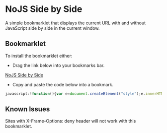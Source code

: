 # NoJS Side by Side

A simple bookmarklet that displays the current URL with and without JavaScript side by side in the current window.

## Bookmarklet

To install the bookmarklet either:
* Drag the link below into your bookmarks bar.

[NoJS Side by Side](javascript:void%20function(){javascript:!function(){var%20a=document.createElement(%22style%22);a.innerHTML=%22\n%20%20.side-by-side{\n%20%20%20%20position:absolute;\n%20%20%20%20top:0;\n%20%20%20%20width:%2050vw;\n%20%20%20%20height:100vh!important;\n%20%20%20%20z-index:999;\n%20%20}\n%20%20.side-by-side-nojs%20{\n%20%20%20%20left:50%;\n%20%20}\n%20%20.side-by-side-js%20{\n%20%20%20%20left:0;\n%20%20}\n%20%20.side-by-side-label%20{\n%20%20%20%20padding:%2010px;\n%20%20%20%20background-color:%20black;\n%20%20%20%20color:%20white;\n%20%20%20%20font-size:%2012px;\n%20%20%20%20position:%20absolute;\n%20%20%20%20z-index:%201000;\n%20%20%20%20margin:%2010px;\n%20%20%20%20opacity:%200.7;\n%20%20%20%20text-transform:%20uppercase;\n%20%20%20%20font-family:%20'Arial';\n%20%20%20%20pointer-events:%20none;\n%20%20}\n%20%20.no_js{\n%20%20%20%20left:50vw;\n%20%20}\n%20%20body{\n%20%20%20%20display:none!important;\n%20%20%20%20overflow:hidden!important;\n%20%20}\n%20%20%22,document.head.appendChild(a);var%20b=document.createElement(%22div%22);b.setAttribute(%22class%22,%22js%20side-by-side-label%22),b.innerText=%22JavaScript%20Enabled%22,document.body.insertAdjacentElement(%22afterend%22,b);var%20c=document.createElement(%22div%22);c.setAttribute(%22class%22,%22no_js%20side-by-side-label%22),c.innerText=%22JavaScript%20Disabled%22,document.body.insertAdjacentElement(%22afterend%22,c);var%20d=document.createElement(%22iframe%22);d.setAttribute(%22class%22,%22side-by-side-nojs%20side-by-side%22),d.src=window.location.href,d.frameBorder=0,d.sandbox=%22allow-forms%20allow-pointer-lock%20allow-popups%20allow-same-origin%20allow-top-navigation%22,document.body.insertAdjacentElement(%22afterend%22,d);var%20e=document.createElement(%22iframe%22);e.setAttribute(%22class%22,%22side-by-side-js%20side-by-side%22),e.src=window.location.href,e.frameBorder=0,document.body.insertAdjacentElement(%22afterend%22,e)}()}();)

* Copy and paste the code below into a bookmark.
```javascript
javascript:!function(){var e=document.createElement("style");e.innerHTML="\n  .side-by-side{\n    position:absolute;\n    top:0;\n    width: 50vw;\n    height:100vh!important;\n    z-index:999;\n  }\n  .side-by-side-nojs {\n    left:50%;\n  }\n  .side-by-side-js {\n    left:0;\n  }\n  .side-by-side-label {\n    padding: 10px;\n    background-color: black;\n    color: white;\n    font-size: 12px;\n    position: absolute;\n    z-index: 1000;\n    margin: 10px;\n    opacity: 0.7;\n    text-transform: uppercase;\n    font-family: 'Arial';\n    pointer-events: none;\n  }\n  .no_js{\n    left:50vw;\n  }\n  body{\n    display:none!important;\n    overflow:hidden!important;\n  }\n  ",document.head.appendChild(e);var n=document.createElement("div");n.setAttribute("class","js side-by-side-label"),n.innerText="JavaScript Enabled",document.body.insertAdjacentElement("afterend",n);var t=document.createElement("div");t.setAttribute("class","no_js side-by-side-label"),t.innerText="JavaScript Disabled",document.body.insertAdjacentElement("afterend",t);var i=document.createElement("iframe");i.setAttribute("class","side-by-side-nojs side-by-side"),i.src=window.location.href,i.frameBorder=0,i.sandbox="allow-forms allow-pointer-lock allow-popups allow-same-origin allow-top-navigation",document.body.insertAdjacentElement("afterend",i);var o=document.createElement("iframe");o.setAttribute("class","side-by-side-js side-by-side"),o.src=window.location.href,o.frameBorder=0,document.body.insertAdjacentElement("afterend",o)}();
```

## Known Issues

Sites with X-Frame-Options: deny header will not work with this bookmarklet.
